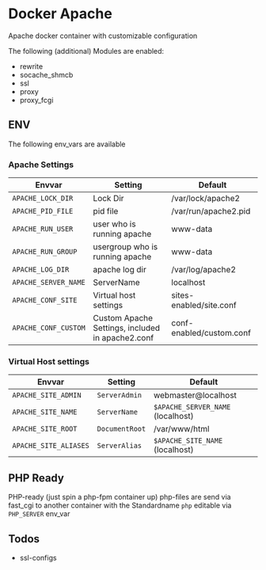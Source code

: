 # Docker Apache
Apache docker container with customizable configuration

The following (additional) Modules are enabled:
 - rewrite
 - socache_shmcb
 - ssl
 - proxy
 - proxy_fcgi

## ENV
The following env_vars are available

### Apache Settings
|Envvar|Setting|Default|
|---|---|---|
|`APACHE_LOCK_DIR`|Lock Dir|/var/lock/apache2|
|`APACHE_PID_FILE`|pid file|/var/run/apache2.pid|
|`APACHE_RUN_USER`|user who is running apache|www-data|
|`APACHE_RUN_GROUP`|usergroup who is running apache|www-data|
|`APACHE_LOG_DIR`|apache log dir|/var/log/apache2|
|`APACHE_SERVER_NAME`|ServerName|localhost|
|`APACHE_CONF_SITE`|Virtual host settings|sites-enabled/site.conf|
|`APACHE_CONF_CUSTOM`|Custom Apache Settings, included in apache2.conf|conf-enabled/custom.conf|

### Virtual Host settings
|Envvar|Setting|Default|
|---|---|---|
|`APACHE_SITE_ADMIN`|`ServerAdmin`|webmaster@localhost|
|`APACHE_SITE_NAME`|`ServerName`|`$APACHE_SERVER_NAME` (localhost)|
|`APACHE_SITE_ROOT`|`DocumentRoot`|/var/www/html|
|`APACHE_SITE_ALIASES`|`ServerAlias`|`$APACHE_SITE_NAME` (localhost)|

## PHP Ready
PHP-ready (just spin a php-fpm container up)
php-files are send via fast_cgi to another container with the Standardname `php` editable via `PHP_SERVER` env_var

## Todos
 - ssl-configs